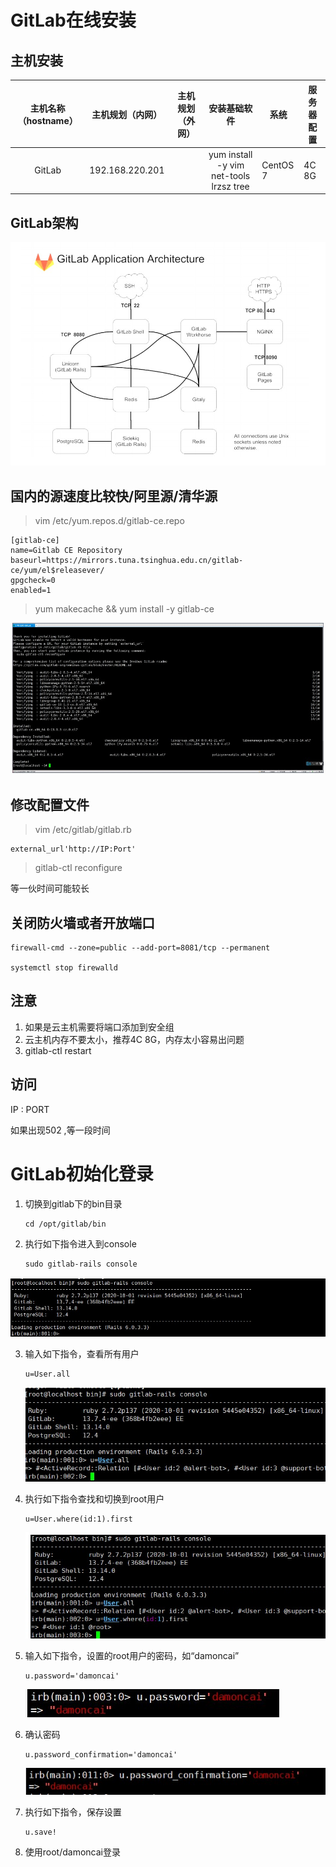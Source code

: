 # GitLab在线安装

## 主机安装

| **主机名称**（hostname） | **主机规划**（内网） | **主机规划**（外网） |            **安装基础软件**             | **系统** | 服务器配置 |
| :----------------------: | -------------------- | -------------------- | :-------------------------------------: | -------- | ---------- |
|          GitLab          | 192.168.220.201      |                      | yum install -y vim net-tools lrzsz tree | CentOS 7 | 4C 8G      |

## GitLab架构

![](./images/1.jpg)

## 国内的源速度比较快/阿里源/清华源

> vim /etc/yum.repos.d/gitlab-ce.repo

```shell
[gitlab-ce] 
name=Gitlab CE Repository 
baseurl=https://mirrors.tuna.tsinghua.edu.cn/gitlab-ce/yum/el$releasever/ 
gpgcheck=0 
enabled=1
```

> yum makecache && yum install -y gitlab-ce

![](./images/2.jpg)

## 修改配置文件

>vim /etc/gitlab/gitlab.rb

```shell
external_url'http://IP:Port'
```

> gitlab-ctl reconfigure

等一伙时间可能较长

## 关闭防火墙或者开放端口

```shell
firewall-cmd --zone=public --add-port=8081/tcp --permanent

systemctl stop firewalld
```

## 注意

1. 如果是云主机需要将端口添加到安全组
2. 云主机内存不要太小，推荐4C 8G，内存太小容易出问题
3. gitlab-ctl restart

## 访问

 IP : PORT

如果出现502 ,等一段时间

# GitLab初始化登录

1. 切换到gitlab下的bin目录

   ````shell
   cd /opt/gitlab/bin
   ````

2. 执行如下指令进入到console

   ```shell
   sudo gitlab-rails console
   ```

![](./images/10.jpg)

3. 输入如下指令，查看所有用户

   ```shell
   u=User.all
   ```

   ![](./images/11.jpg)

4. 执行如下指令查找和切换到root用户

   ```shell
   u=User.where(id:1).first
   ```

   ![](./images/12.jpg)

5. 输入如下指令，设置的root用户的密码，如“damoncai”

   ```shell
   u.password='damoncai'
   ```

   

   ![](./images/13.jpg)

   

6. 确认密码

   ```shell
   u.password_confirmation='damoncai'
   ```

   

   ![](./images/14.jpg)

7. 执行如下指令，保存设置

   ```shell
   u.save!
   ```

8. 使用root/damoncai登录